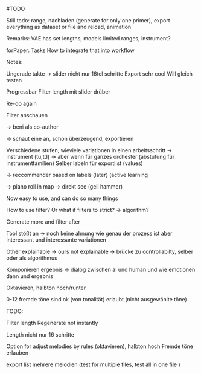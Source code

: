 #TODO

Still todo: range, nachladen (generate for only one primer), export everything as dataset or file and reload, animation

Remarks: VAE has set lengths, models limited ranges, instrument? 

forPaper: 
Tasks 
How to integrate that into workflow


Notes:

Ungerade takte -> slider nicht nur 16tel schritte
Export sehr cool
Will gleich testen

Progressbar
Filter length mit slider drüber

Re-do again

Filter anschauen


-> beni als co-author


-> schaut eine an, schon überzeugend, exportieren

Verschiedene stufen, wieviele variationen in einen arbeitsschritt 
-> instrument (tu,td) 
-> aber wenn für ganzes orchester (abstufung für instrumentfamilien)
Selber labeln für exportlist (values)


-> reccommender based on labels (later) (active learning

-> piano roll in map -> direkt see (geil hammer)

Now easy to use, and can do so many things



How to use filter? Or what if filters to strict?
-> algorithm?

Generate more and filter after 



Tool stößt an -> noch keine ahnung wie genau der prozess ist aber interessant und interessante variationen

Other explainable -> ours not explainable
-> brücke zu controllabilty, selber oder als algorithmus

Komponieren ergebnis -> dialog zwischen ai und human und wie emotionen dann und ergebnis


Oktavieren, halbton hoch/runter

0-12 fremde töne sind ok (von tonalität) erlaubt (nicht ausgewählte töne)



TODO: 

Filter length
Regenerate not instantly

Length nicht nur 16 schritte

Option for adjust melodies by rules (oktavieren), halbton hoch
Fremde töne erlauben

export list mehrere melodien (test for multiple files, test all in one file )
